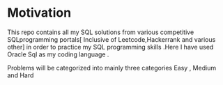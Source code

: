 # Motivation
This repo contains all my SQL solutions from various competitive SQLprogramming portals[ Inclusive of Leetcode,Hackerrank and various other] in order to practice my SQL programming skills .Here I have used Oracle Sql as my coding language .

Problems will be categorized into mainly three categories Easy , Medium and Hard 
